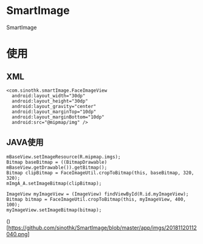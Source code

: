 # SmartImage
SmartImage

# 使用
  ## XML
    <com.sinothk.smartImage.FaceImageView
      android:layout_width="30dp"
      android:layout_height="30dp"
      android:layout_gravity="center"
      android:layout_marginTop="10dp"
      android:layout_marginBottom="10dp"
      android:src="@mipmap/img" />
      
  ## JAVA使用
    mBaseView.setImageResource(R.mipmap.imgs);
    Bitmap baseBitmap = ((BitmapDrawable) mBaseView.getDrawable()).getBitmap();
    Bitmap clipBitmap = FaceImageUtil.cropToBitmap(this, baseBitmap, 320, 320);
    mImgA_A.setImageBitmap(clipBitmap);
    
    ImageView myImageView = (ImageView) findViewById(R.id.myImageView);
    Bitmap bitmap = FaceImageUtil.cropToBitmap(this, myImageView, 400, 100);
    myImageView.setImageBitmap(bitmap);
    
  ()[https://github.com/sinothk/SmartImage/blob/master/app/imgs/20181120112040.png]
